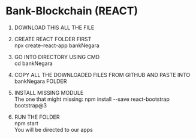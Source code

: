 # Bank-Blockchain (REACT)

1. DOWNLOAD THIS ALL THE FILE

2. CREATE REACT FOLDER FIRST
<br> npx create-react-app bankNegara

3. GO INTO DIRECTORY USING CMD
<br> cd bankNegara

4. COPY ALL THE DOWNLOADED FILES FROM GITHUB AND PASTE INTO bankNegara FOLDER

5. INSTALL MISSING MODULE
<br> The one that might missing: npm install --save react-bootstrap bootstrap@3

6. RUN THE FOLDER
<br> npm start
<br> You will be directed to our apps


